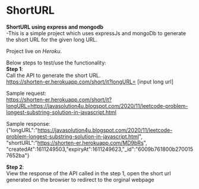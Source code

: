 # ShortURL
<strong>ShortURL using express and mongodb</strong><br>
-This is a simple project which uses expressJs and mongoDb to generate the short URL for the given long URL.

Project live on <i>Heroku</i>.

Below steps to test/use the functionality:<br>
<b>Step 1</b>: <br>
Call the API to generate the short URL.<br>
https://shorten-er.herokuapp.com/short/it?longURL= [input long url] <br>


Sample request: <br>
https://shorten-er.herokuapp.com/short/it?longURL=https://javasolution4u.blogspot.com/2020/11/leetcode-problem-longest-substring-solution-in-javascript.html <br>


Sample response: <br>
{"longURL":"https://javasolution4u.blogspot.com/2020/11/leetcode-problem-longest-substring-solution-in-javascript.html", "shortURL":"https://shorten-er.herokuapp.com/MD9bRs", "createdAt":1611249503,"expiryAt":1611249623,"_id":"6009b761800b2700157652ba"}

<b>Step 2</b>: <br>
View the response of the API called in the step 1, open the short url generated on the browser to redirect to the orginal webpage<br>

